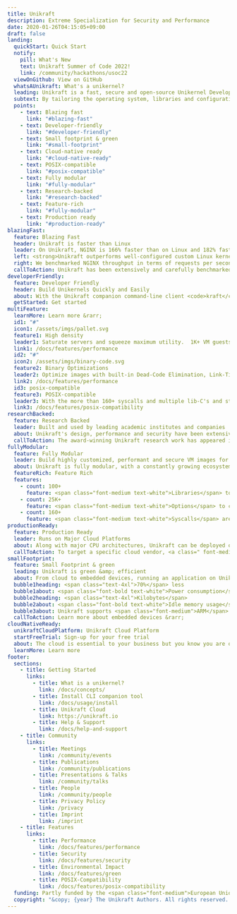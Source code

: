```yaml
---
title: Unikraft
description: Extreme Specialization for Security and Performance
date: 2020-01-26T04:15:05+09:00
draft: false
landing:
  quickStart: Quick Start
  notify:
    pill: What's New
    text: Unikraft Summer of Code 2022!
    link: /community/hackathons/usoc22
  viewOnGithub: View on GitHub
  whatsAUnikraft: What's a unikernel?
  leading: Unikraft is a fast, secure and open-source Unikernel Development Kit
  subtext: By tailoring the operating system, libraries and configuration to the particular needs of your application, it vastly reduces virtual machine and container image sizes to a few KBs, provides blazing performance, and drastically cuts down your software stack's attack surface.
  points:
    - text: Blazing fast
      link: "#blazing-fast"
    - text: Developer-friendly
      link: "#developer-friendly"
    - text: Small footprint & green
      link: "#small-footprint"
    - text: Cloud-native ready
      link: "#cloud-native-ready"
    - text: POSIX-compatible
      link: "#posix-compatible"
    - text: Fully modular
      link: "#fully-modular"
    - text: Research-backed
      link: "#research-backed"
    - text: Feature-rich
      link: "#fully-modular"
    - text: Production ready 
      link: "#production-ready"
blazingFast:
  feature: Blazing Fast
  header: Unikraft is faster than Linux
  leader: On Unikraft, NGINX is 166% faster than on Linux and 182% faster than on Docker
  left: <strong>Unikraft outperforms well-configured custom Linux kernel images</strong>, even those with security mitigations turned off!  Compared to other Unikernel Development Kits, library OSes and containers, Unikraft still comes out on top.
  right: We benchmarked NGINX throughput in terms of requests per second compared to other unikernels, Linux and Docker; Unikraft achieves 182% performance improvement with respect to Docker.
  callToAction: Unikraft has been extensively and carefully benchmarked, <a class=" font-medium text-blue-400 hover:underline" href="/docs/features/performance">read more about performance &rarr;</a>
developerFriendly:
  feature: Developer Friendly
  header: Build Unikernels Quickly and Easily
  about: With the Unikraft companion command-line client <code>kraft</code>, you can quickly and easily define, configure, build, and run unikernel applications.  Get everything from OS library dependencies to pre-built binaries and more.
  getStarted: Get started
multiFeature:
  learnMore: Learn more &rarr;
  id1: "#"
  icon1: /assets/imgs/pallet.svg
  feature1: High density
  leader1: Saturate servers and squeeze maximum utility.  1K+ VM guests on a single server.
  link1: /docs/features/performance
  id2: "#"
  icon2: /assets/imgs/binary-code.svg
  feature2: Binary Optimizations
  leader2: Optimize images with built-in Dead-Code Elimination, Link-Time Optizations and more.
  link2: /docs/features/performance
  id3: posix-compatible
  feature3: POSIX-compatible 
  leader3: With the more than 160+ syscalls and multiple lib-C's and standard libraries.
  link3: /docs/features/posix-compatibility
researchBacked:
  feature: Research Backed
  leader: Built and used by leading academic institutes and companies
  about: Unikraft's design, performance and security have been extensively developed, evaluated and put into production at leading companies and academic institutes.
  callToAction: The award-winning Unikraft research work has appeared in top-tier research and industry conferences, <a class="font-medium text-blue-400 hover:underline" href="/community/research">read more about research and development &rarr;</a>
fullyModular:
  feature: Fully Modular
  leader: Build highly customized, performant and secure VM images for your use case
  about: Unikraft is fully modular, with a constantly growing ecosystem with many popular open-source operating system and application libraries  like <code>musl</code> and <code>openssl</code> available for use, allowing you to pick and choose exactly what you need for your target application.
  featureRich: Feature Rich
  features:
    - count: 100+
      feature: <span class="font-medium text-white">Libraries</span> to choose from.
    - count: 25K+
      feature: <span class="font-medium text-white">Options</span> to configure your application with.
    - count: 160+
      feature: <span class="font-medium text-white">Syscalls</span> are available, covering more than 90% of use cases.
productionReady:
  feature: Production Ready
  leader: Runs on Major Cloud Platforms
  about: Along with major CPU architectures, Unikraft can be deployed on leading cloud providers.
  callToAction: To target a specific cloud vendor, <a class=" font-medium text-blue-400 hover:underline" href="/docs/operations/cloud/">read more about deployments &rarr;</a>
smallFootprint:
  feature: Small Footprint & green
  leading: Unikraft is green &amp; efficient
  about: From cloud to embedded devices, running an application on Unikraft both increases efficiency and reduces power consumption as less resources are necessary.
  bubble1heading: <span class="text-4xl">70%</span> less
  bubble1about: <span class="font-bold text-white">Power consumption</span> compared to Alpine Linux &amp; RaspianOS.
  bubble2heading: <span class="text-4xl">Kilobytes</span>
  bubble2about: <span class="font-bold text-white">Idle memory usage</span> for popular apps like NGINX or Redis.
  bubble3about: Unikraft supports <span class="font-medium">ARM</span> and <span class="font-medium">ARM64</span> architectures and popular platforms including <span class="font-medium">Raspberry Pi B+</span>.
  callToAction: Learn more about embedded devices &rarr;
cloudNativeReady:
  unikraftCloudPlatform: Unikraft Cloud Platform
  startFreeTrial: Sign-up for your free trial
  about: The cloud is essential to your business but you know you are overpaying.  Automatically deploy your app as an extremely efficient, green, and highly secure image with the click of a button on the <strong>Unikraft Cloud Platform</strong>.
  learnMore: Learn more
footer:
  sections:
    - title: Getting Started
      links:
        - title: What is a unikernel?
          link: /docs/concepts/
        - title: Install CLI companion tool
          link: /docs/usage/install
        - title: Unikraft Cloud
          link: https://unikraft.io
        - title: Help & Support
          link: /docs/help-and-support
    - title: Community
      links:
        - title: Meetings
          link: /community/events
        - title: Publications
          link: /community/publications
        - title: Presentations & Talks
          link: /community/talks
        - title: People
          link: /community/people
        - title: Privacy Policy
          link: /privacy
        - title: Imprint
          link: /imprint
    - title: Features
      links:
        - title: Performance
          link: /docs/features/performance
        - title: Security
          link: /docs/features/security
        - title: Environmental Impact
          link: /docs/features/green
        - title: POSIX-Compatibility
          link: /docs/features/posix-compatibility
  funding: Partly funded by the <span class="font-medium">European Union's Horizon 2020</span> research and innovation programme trough the <a class="font-medium hover:underline hover:text-white" href="http://unicore-project.eu/">UNICORE project</a>, grant agreeent No. 825377.
  copyright: "&copy; {year} The Unikraft Authors. All rights reserved. Documentation distributed under CC BY-NC 4.0."
---
```

